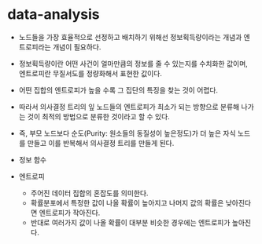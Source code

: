 # data-analysis

- 노드들을 가장 효율적으로 선정하고 배치하기 위해선 정보획득량이라는 개념과 엔트로피라는 개념이 필요하다.
- 정보획득량이란 어떤 사건이 얼마만큼의 정보를 줄 수 있는지를 수치화한 값이며, 엔트로피란 무질서도를 정량화해서 표현한 값이다.
- 어떤 집합의 엔트로피가 높을 수록 그 집단의 특징을 찾는 것이 어렵다.
- 따라서 의사결정 트리의 잎 노드들의 엔트로피가 최소가 되는 방향으로 분류해 나가는 것이 최적의 방법으로 분류한 것이라고 할 수 있다.
- 즉, 부모 노드보다 순도(Purity: 원소들의 동질성이 높은정도)가 더 높은 자식 노드를 만들고 이를 반복해서 의사결정 트리를 만들게 된다.

- 정보 함수

- 엔트로피
  - 주어진 데이터 집합의 혼잡도를 의미한다.
  - 확률분포에서 특정한 값이 나올 확률이 높아지고 나머지 값의 확률은 낮아진다면 엔트로피가 작아진다.
  - 반대로 여러가지 값이 나올 확률이 대부분 비슷한 경우에는 엔트로피가 높아진다.
